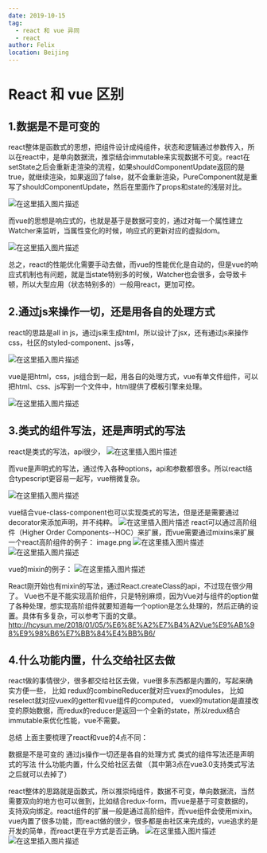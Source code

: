 ```yaml
---
date: 2019-10-15
tag: 
  - react 和 vue 异同
  - react
author: Felix
location: Beijing  
---
```

# React 和 vue 区别

## 1.数据是不是可变的
  
react整体是函数式的思想，把组件设计成纯组件，状态和逻辑通过参数传入，所以在react中，是单向数据流，推崇结合immutable来实现数据不可变。react在setState之后会重新走渲染的流程，如果shouldComponentUpdate返回的是true，就继续渲染，如果返回了false，就不会重新渲染，PureComponent就是重写了shouldComponentUpdate，然后在里面作了props和state的浅层对比。

![在这里插入图片描述](https://img-blog.csdnimg.cn/20191015005308845.png)

而vue的思想是响应式的，也就是基于是数据可变的，通过对每一个属性建立Watcher来监听，当属性变化的时候，响应式的更新对应的虚拟dom。

![在这里插入图片描述](https://img-blog.csdnimg.cn/20191015005241353.png)

总之，react的性能优化需要手动去做，而vue的性能优化是自动的，但是vue的响应式机制也有问题，就是当state特别多的时候，Watcher也会很多，会导致卡顿，所以大型应用（状态特别多的）一般用react，更加可控。

## 2.通过js来操作一切，还是用各自的处理方式

react的思路是all in js，通过js来生成html，所以设计了jsx，还有通过js来操作css，社区的styled-component、jss等，

![在这里插入图片描述](https://img-blog.csdnimg.cn/20191015005517376.png)

vue是把html，css，js组合到一起，用各自的处理方式，vue有单文件组件，可以把html、css、js写到一个文件中，html提供了模板引擎来处理。

![在这里插入图片描述](https://img-blog.csdnimg.cn/20191015005343361.png)


## 3.类式的组件写法，还是声明式的写法

react是类式的写法，api很少，
![在这里插入图片描述](https://img-blog.csdnimg.cn/20191015005629774.png)


而vue是声明式的写法，通过传入各种options，api和参数都很多。所以react结合typescript更容易一起写，vue稍微复杂。


![在这里插入图片描述](https://img-blog.csdnimg.cn/20191015005947807.png)

vue结合vue-class-component也可以实现类式的写法，但是还是需要通过decorator来添加声明，并不纯粹。
![在这里插入图片描述](https://img-blog.csdnimg.cn/20191015005712946.png)
react可以通过高阶组件（Higher Order Components--HOC）来扩展，而vue需要通过mixins来扩展
一个react高阶组件的例子：
image.png
![在这里插入图片描述](https://img-blog.csdnimg.cn/2019101501002376.png)
![在这里插入图片描述](https://img-blog.csdnimg.cn/20191015010222455.png)

vue的mixin的例子：
![在这里插入图片描述](https://img-blog.csdnimg.cn/20191015005539407.png)

React刚开始也有mixin的写法，通过React.createClass的api，不过现在很少用了。
Vue也不是不能实现高阶组件，只是特别麻烦，因为Vue对与组件的option做了各种处理，想实现高阶组件就要知道每一个option是怎么处理的，然后正确的设置。具体有多复杂，可以参考下面的文章。
http://hcysun.me/2018/01/05/%E6%8E%A2%E7%B4%A2Vue%E9%AB%98%E9%98%B6%E7%BB%84%E4%BB%B6/

## 4.什么功能内置，什么交给社区去做

react做的事情很少，很多都交给社区去做，vue很多东西都是内置的，写起来确实方便一些，
比如 redux的combineReducer就对应vuex的modules，
比如reselect就对应vuex的getter和vue组件的computed，
vuex的mutation是直接改变的原始数据，而redux的reducer是返回一个全新的state，所以redux结合immutable来优化性能，vue不需要。

总结
上面主要梳理了react和vue的4点不同：

数据是不是可变的
通过js操作一切还是各自的处理方式
类式的组件写法还是声明式的写法
什么功能内置，什么交给社区去做
（其中第3点在vue3.0支持类式写法之后就可以去掉了）

react整体的思路就是函数式，所以推崇纯组件，数据不可变，单向数据流，当然需要双向的地方也可以做到，比如结合redux-form，而vue是基于可变数据的，支持双向绑定。react组件的扩展一般是通过高阶组件，而vue组件会使用mixin。vue内置了很多功能，而react做的很少，很多都是由社区来完成的，vue追求的是开发的简单，而react更在乎方式是否正确。
![在这里插入图片描述](https://img-blog.csdnimg.cn/20191016000714212.png)
![在这里插入图片描述](https://img-blog.csdnimg.cn/20191015005438484.png)

